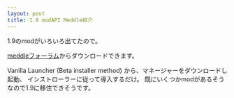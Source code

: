 ```yaml
---
layout: post
title: 1.9 modAPI Meddle紹介
---
```


1.9のmodがいろいろ出てたので。

[meddleフォーラム](http://www.minecraftforum.net/forums/mapping-and-modding/minecraft-mods/2488387-meddle-minecraft-tweakclass-mod-loader-1-9/)からダウンロードできます。

Vanilla Launcher (Beta installer method)
から、マネージャーをダウンロードし起動、
インストローラーに従って導入するだけ。
既にいくつかmodがあるそうなので1.9に移住できそうです。
